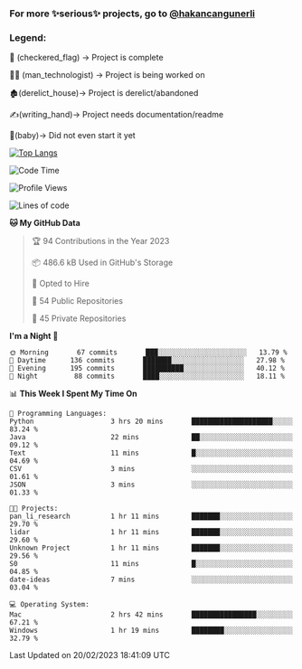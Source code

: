 ### For more ✨serious✨ projects, go to [@hakancangunerli](https://github.com/hakancangunerli)


### Legend:


🏁 (checkered_flag) -> Project is complete

👨‍💻 (man_technologist)   -> Project is being worked on

🏚️(derelict_house)-> Project is derelict/abandoned

✍️(writing_hand)-> Project needs documentation/readme

👶(baby)-> Did not even start it yet

[![Top Langs](https://github-readme-stats.vercel.app/api/top-langs/?username=johngunerli&layout=compact&hide=tex,html,shell,CSS&langs_count=10&exclude_repo=2015-csharp)](https://github.com/anuraghazra/github-readme-stats)


<!--START_SECTION:waka-->
![Code Time](http://img.shields.io/badge/Code%20Time-388%20hrs%2038%20mins-blue)

![Profile Views](http://img.shields.io/badge/Profile%20Views-8-blue)

![Lines of code](https://img.shields.io/badge/From%20Hello%20World%20I%27ve%20Written-1%20Million%20lines%20of%20code-blue)

**🐱 My GitHub Data** 

> 🏆 94 Contributions in the Year 2023
 > 
> 📦 486.6 kB Used in GitHub's Storage 
 > 
> 💼 Opted to Hire
 > 
> 📜 54 Public Repositories 
 > 
> 🔑 45 Private Repositories  
 > 
**I'm a Night 🦉** 

```text
🌞 Morning       67 commits       ███░░░░░░░░░░░░░░░░░░░░░░   13.79 % 
🌆 Daytime      136 commits       ███████░░░░░░░░░░░░░░░░░░   27.98 % 
🌃 Evening      195 commits       ██████████░░░░░░░░░░░░░░░   40.12 % 
🌙 Night         88 commits       ████░░░░░░░░░░░░░░░░░░░░░   18.11 % 

```


📊 **This Week I Spent My Time On** 

```text
💬 Programming Languages: 
Python                   3 hrs 20 mins       ████████████████████░░░░░   83.24 % 
Java                     22 mins             ██░░░░░░░░░░░░░░░░░░░░░░░   09.12 % 
Text                     11 mins             █░░░░░░░░░░░░░░░░░░░░░░░░   04.69 % 
CSV                      3 mins              ░░░░░░░░░░░░░░░░░░░░░░░░░   01.61 % 
JSON                     3 mins              ░░░░░░░░░░░░░░░░░░░░░░░░░   01.33 % 

🐱‍💻 Projects: 
pan_li_research          1 hr 11 mins        ███████░░░░░░░░░░░░░░░░░░   29.70 % 
lidar                    1 hr 11 mins        ███████░░░░░░░░░░░░░░░░░░   29.60 % 
Unknown Project          1 hr 11 mins        ███████░░░░░░░░░░░░░░░░░░   29.56 % 
S0                       11 mins             █░░░░░░░░░░░░░░░░░░░░░░░░   04.85 % 
date-ideas               7 mins              ░░░░░░░░░░░░░░░░░░░░░░░░░   03.04 % 

💻 Operating System: 
Mac                      2 hrs 42 mins       ████████████████░░░░░░░░░   67.21 % 
Windows                  1 hr 19 mins        ████████░░░░░░░░░░░░░░░░░   32.79 % 

```


 Last Updated on 20/02/2023 18:41:09 UTC
<!--END_SECTION:waka-->


